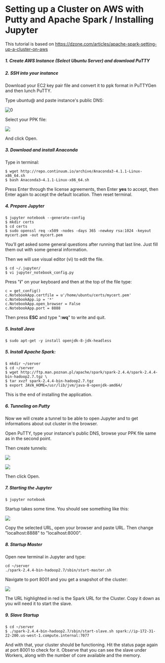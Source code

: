 # Setting up a Cluster on AWS with Putty and Apache Spark / Installing Jupyter



This tutorial is based on https://dzone.com/articles/apache-spark-setting-up-a-cluster-on-aws

##### 1. Create AWS Instance (Select Ubuntu Server) and download PuTTY

##### 2. SSH into your instance 

 Download your EC2 key pair file and convert it to ppk format in PuTTYGen and then lunch PuTTY.

 Type ubuntu@ and paste instance's public DNS:



![0](C:\Users\User\Desktop\0.png)

 Select your PPK file:

![](C:\Users\User\Desktop\1.png)

And click Open.

##### 3. Download and install Anaconda

Type in terminal:

```
$ wget http://repo.continuum.io/archive/Anaconda3-4.1.1-Linux-x86_64.sh
$ bash Anaconda3–4.1.1-Linux-x86_64.sh
```

 Press Enter through the license agreements, then Enter **yes** to accept, then Enter again to accept the     default location. Then reset terminal.

##### 4. Prepare Jupyter

```
$ jupyter notebook --generate-config
$ mkdir certs
$ cd certs
$ sudo openssl req -x509 -nodes -days 365 -newkey rsa:1024 -keyout mycert.pem -out mycert.pem

```

 You’ll get asked some general questions after running that last line. Just fill them out with some general    information.  

Then we will use visual editor (vi) to edit the file. 

```
$ cd ~/.jupyter/
$ vi jupyter_notebook_config.py
```

Press "**i**" on your keyboard and then at the top of the file type:

```
c = get_config()
c.NotebookApp.certfile = u'/home/ubuntu/certs/mycert.pem' 
c.NotebookApp.ip = '*'
c.NotebookApp.open_browser = False 
c.NotebookApp.port = 8888
```

 Then press **ESC** and type "**:wq**" to write and quit.

##### 5.  Install Java 

```
$ sudo apt-get -y install openjdk-8-jdk-headless
```

##### 5. Install Apache Spark: 

```
$ mkdir ~/server
$ cd ~/server
$ wget http://ftp.man.poznan.pl/apache/spark/spark-2.4.4/spark-2.4.4-bin-hadoop2.7.tgz \
$ tar xvzf spark-2.4.4-bin-hadoop2.7.tgz
$ export JAVA_HOME=/usr/lib/jvm/java-8-openjdk-amd64/
```

This is the end of installing the application.

##### 6. Tunneling on Putty

Now we will create a tunnel to be able to open Jupyter and to get informations about out cluster in the browser.

Open PuTTY, type your instance's public DNS, browse your PPK file same as in the second point.

Then create tunnels:

![](C:\Users\User\Desktop\2.png)

![](C:\Users\User\Desktop\3.png)

Then click Open.

##### 7. Starting the Jupyter

```
$ jupyter notebook
```

Startup takes some time. You should see something like this:

![](C:\Users\User\Desktop\5.png)

 Copy the selected URL, open your browser and paste URL. Then change "localhost:8888" to "localhost:8000".



##### 8. Startup Master

Open new terminal in Jupyter and type:

```
cd ~/server
./spark-2.4.4-bin-hadoop2.7/sbin/start-master.sh
```

 Navigate to port 8001 and you get a snapshot of the cluster:

![](C:\Users\User\Desktop\6.png) 

 The URL highlighted in red is the Spark URL for the Cluster. Copy it down as you will need it to start the slave. 

##### 9. Slave Startup

```cd ~/server
$ cd ~/server
$ ./spark-2.4.4-bin-hadoop2.7/sbin/start-slave.sh spark://ip-172-31-22-200.us-west-1.compute.internal:7077
```

 And with that, your cluster should be functioning. Hit the status page again at port 8001 to check for it. Observe that you can see the slave under Workers, along with the number of core available and the memory. 

